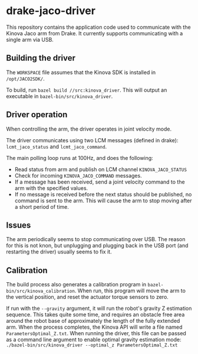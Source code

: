# drake-jaco-driver

This repository contains the application code used to communicate with
the Kinova Jaco arm from Drake.  It currently supports communicating
with a single arm via USB.

## Building the driver

The `WORKSPACE` file assumes that the Kinova SDK is installed in
`/opt/JACO2SDK/`.

To build, run `bazel build //src:kinova_driver`.  This will output an
executable in `bazel-bin/src/kinova_driver`.

## Driver operation

When controlling the arm, the driver operates in joint velocity mode.

The driver communicates using two LCM messages (defined in drake): `lcmt_jaco_status` and `lcmt_jaco_command`.

The main polling loop runs at 100Hz, and does the following:

* Read status from arm and publish on LCM channel `KINOVA_JACO_STATUS`
* Check for incoming `KINOVA_JACO_COMMAND` messages.
 * If a message has been received, send a joint velocity command to the arm with the specified values.
 * If no message is received before the next status should be published, no command is sent to the arm.  This will cause the arm to stop moving after a short period of time.

## Issues

The arm periodically seems to stop communicating over USB.  The reason
for this is not knon, but unplugging and plugging back in the USB port
(and restarting the driver) usually seems to fix it.

## Calibration

The build process also generates a calibration program in
`bazel-bin/src/kinova_calibration`.  When run, this program will move
the arm to the vertical position, and reset the actuator torque
sensors to zero.

If run with the `--gravity` argument, it will run the robot's gravity
Z estimation sequence.  This takes quite some time, and requires an
obstacle free area around the robot base of approximately the length
of the fully extended arm.  When the process completes, the Kinova API
will write a file named `ParametersOptimal_Z.txt`.  When running the
driver, this file can be passed as a command line argument to enable
optimal gravity estimation mode: `./bazel-bin/src/kinova_driver --optimal_z ParametersOptimal_Z.txt`
